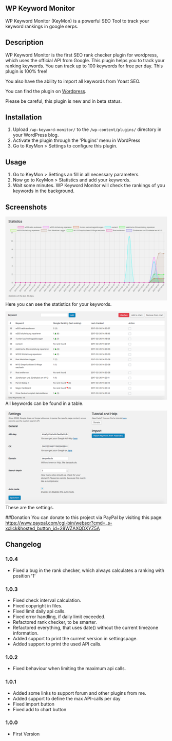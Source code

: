 ## WP Keyword Monitor

WP Keyword Monitor (KeyMon) is a powerful SEO Tool to track your keyword rankings in google serps.

## Description

WP Keyword Monitor is the first SEO rank checker plugin for wordpress, which uses the official API from Google. This plugin helps you to track your ranking keywords.
You can track up to 100 keywords for free per day.
This plugin is 100% free!

You also have the ability to import all keywords from Yoast SEO.

You can find the plugin on [Wordpress](https://wordpress.org/plugins/wp-keyword-monitor).

Please be careful, this plugin is new and in beta status.

## Installation

1. Upload `/wp-keyword-monitor/` to the `/wp-content/plugins/` directory in your WordPress blog.
1. Activate the plugin through the 'Plugins' menu in WordPress
1. Go to KeyMon > Settings to configure this plugin.

## Usage

1. Go to KeyMon > Settings an fill in all necessary parameters.
1. Now go to KeyMon > Statistics and add your keywords.
1. Wait some minutes. WP Keyword Monitor will check the rankings of you keywords in the background.

## Screenshots

![statistics](assets-wp-repo/screenshot-1.png)
Here you can see the statistics for your keywords.

![table](assets-wp-repo/screenshot-2.png)
All keywords can be found in a table.

![settings](assets-wp-repo/screenshot-3.png)
These are the settings.

##Donation
You can donate to this project via PayPal by visiting this page: https://www.paypal.com/cgi-bin/webscr?cmd=_s-xclick&hosted_button_id=28WZAXQDXYZ5A

## Changelog

### 1.0.4
* Fixed a bug in the rank checker, which always calculates a ranking with position '1'

### 1.0.3
* Fixed check interval calculation. 
* Fixed copyright in files.
* Fixed limit daily api calls.
* Fixed error handling, if daily limit exceeded.
* Refactored rank checker, to be smarter.
* Refactored everything, that uses date() without the current timezone information.
* Added support to print the current version in settingspage.
* Added support to print the used API calls. 

### 1.0.2
* Fixed behaviour when limiting the maximum api calls.

### 1.0.1
* Added some links to support forum and other plugins from me.
* Added support to define the max API-calls per day
* Fixed import button
* Fixed add to chart button

### 1.0.0
* First Version
